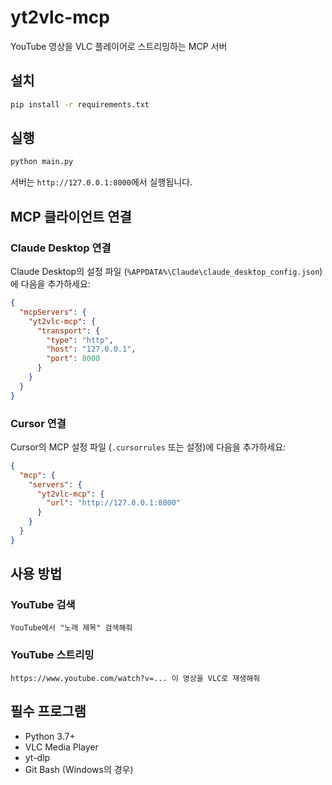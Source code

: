 # yt2vlc-mcp

YouTube 영상을 VLC 플레이어로 스트리밍하는 MCP 서버

## 설치

```bash
pip install -r requirements.txt
```

## 실행

```bash
python main.py
```

서버는 `http://127.0.0.1:8000`에서 실행됩니다.

## MCP 클라이언트 연결

### Claude Desktop 연결

Claude Desktop의 설정 파일 (`%APPDATA%\Claude\claude_desktop_config.json`)에 다음을 추가하세요:

```json
{
  "mcpServers": {
    "yt2vlc-mcp": {
      "transport": {
        "type": "http",
        "host": "127.0.0.1",
        "port": 8000
      }
    }
  }
}
```

### Cursor 연결

Cursor의 MCP 설정 파일 (`.cursorrules` 또는 설정)에 다음을 추가하세요:

```json
{
  "mcp": {
    "servers": {
      "yt2vlc-mcp": {
        "url": "http://127.0.0.1:8000"
      }
    }
  }
}
```

## 사용 방법

### YouTube 검색
```
YouTube에서 "노래 제목" 검색해줘
```

### YouTube 스트리밍
```
https://www.youtube.com/watch?v=... 이 영상을 VLC로 재생해줘
```

## 필수 프로그램

- Python 3.7+
- VLC Media Player
- yt-dlp
- Git Bash (Windows의 경우)